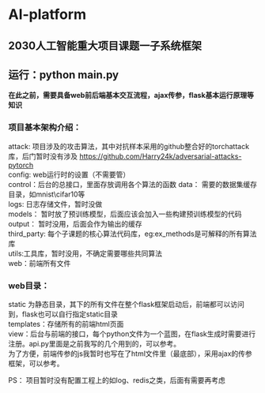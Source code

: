# AI-platform
 ## 2030人工智能重大项目课题一子系统框架

## 运行：python main.py

 **在此之前，需要具备web前后端基本交互流程，ajax传参，flask基本运行原理等知识**

 ### 项目基本架构介绍：
attack: 项目涉及的攻击算法，其中对抗样本采用的github整合好的torchattack库，后门暂时没有涉及  https://github.com/Harry24k/adversarial-attacks-pytorch  
 config: web运行时的设置（不需要管）  
 control：后台的总接口，里面存放调用各个算法的函数
 data： 需要的数据集缓存目录，如mnist\cifar10等    
 logs: 日志存储文件，暂时没做  
 models： 暂时放了预训练模型，后面应该会加入一些构建预训练模型的代码  
 output： 暂时没用，后面会作为输出的缓存  
 third_party: 每个子课题的核心算法代码库，eg:ex_methods是可解释的所有算法库  
 utils:工具库，暂时没用，不确定需要哪些共同算法  
 web：前端所有文件  
  
### web目录：
static 为静态目录，其下的所有文件在整个flask框架启动后，前端都可以访问到，flask也可以自行指定static目录  
templates：存储所有的前端html页面  
view：后台与前端的接口，每个python文件为一个蓝图，在flask生成时需要进行注册。api.py里面是之前我写的几个用到的，可以参考。  
为了方便，前端传参的js我暂时也写在了html文件里（最底部），采用ajax的传参框架，可以参考。

PS： 项目暂时没有配置工程上的如log、redis之类，后面有需要再考虑   


